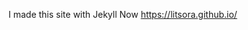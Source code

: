 I made this site with Jekyll Now
<a href="https://litsora.github.io/" target="_blank">https://litsora.github.io/</a>